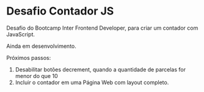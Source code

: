 # Desafio Contador JS
Desafio do Bootcamp Inter Frontend Developer, para criar um contador com JavaScript.

Ainda em desenvolvimento.

Próximos passos:
1. Desabilitar botões decrement, quando a quantidade de parcelas for menor do que 10
2. Incluir o contador em uma Página Web com layout completo.
